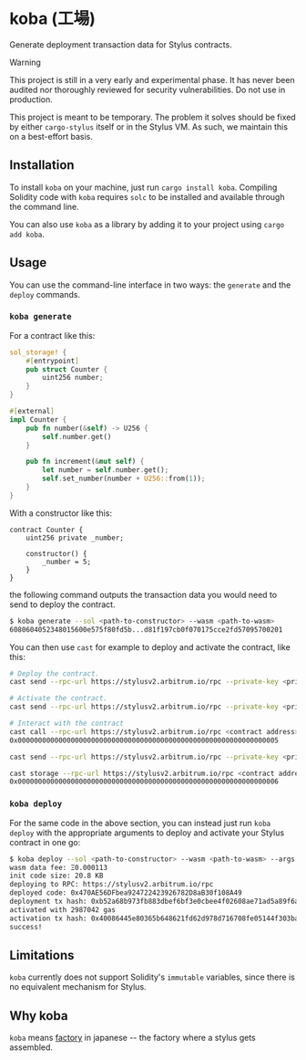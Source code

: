 # koba (工場)

Generate deployment transaction data for Stylus contracts.

> [!WARNING]
> This project is still in a very early and experimental phase. It has never
> been audited nor thoroughly reviewed for security vulnerabilities. Do not use
> in production.
>
> This project is meant to be temporary. The problem it solves should be fixed
> by either `cargo-stylus` itself or in the Stylus VM. As such, we maintain this
> on a best-effort basis.

## Installation

To install `koba` on your machine, just run `cargo install koba`. Compiling
Solidity code with `koba` requires `solc` to be installed and available through
the command line.

You can also use `koba` as a library by adding it to your project using
`cargo add koba`.

## Usage

You can use the command-line interface in two ways: the `generate` and the
`deploy` commands.

### `koba generate`

For a contract like this:

```rust
sol_storage! {
    #[entrypoint]
    pub struct Counter {
        uint256 number;
    }
}

#[external]
impl Counter {
    pub fn number(&self) -> U256 {
        self.number.get()
    }

    pub fn increment(&mut self) {
        let number = self.number.get();
        self.set_number(number + U256::from(1));
    }
}
```

With a constructor like this:

```solidity
contract Counter {
    uint256 private _number;

    constructor() {
        _number = 5;
    }
}
```

the following command outputs the transaction data you would need to send to
deploy the contract.

```sh
$ koba generate --sol <path-to-constructor> --wasm <path-to-wasm>
6080604052348015600e575f80fd5b...d81f197cb0f070175cce2fd57095700201
```

You can then use `cast` for example to deploy and activate the contract, like
this:

```sh
# Deploy the contract.
cast send --rpc-url https://stylusv2.arbitrum.io/rpc --private-key <private-key> --create <koba output>

# Activate the contract.
cast send --rpc-url https://stylusv2.arbitrum.io/rpc --private-key <private-key> --value "0.0001ether" 0x0000000000000000000000000000000000000071 "activateProgram(address)(uint16,uint256)" <contract address>

# Interact with the contract
cast call --rpc-url https://stylusv2.arbitrum.io/rpc <contract address> "number()"
0x0000000000000000000000000000000000000000000000000000000000000005

cast send --rpc-url https://stylusv2.arbitrum.io/rpc --private-key <private-key> <contract address> "increment()"

cast storage --rpc-url https://stylusv2.arbitrum.io/rpc <contract address> 0
0x0000000000000000000000000000000000000000000000000000000000000006
```

### `koba deploy`

For the same code in the above section, you can instead just run `koba deploy`
with the appropriate arguments to deploy and activate your Stylus contract in
one go:

```sh
$ koba deploy --sol <path-to-constructor> --wasm <path-to-wasm> --args <constructor-arguments> -e https://stylusv2.arbitrum.io/rpc --private-key <private-key>
wasm data fee: Ξ0.000113
init code size: 20.8 KB
deploying to RPC: https://stylusv2.arbitrum.io/rpc
deployed code: 0x470AE56DFbea924722423926782D8aB30f108A49
deployment tx hash: 0xb52a68b973fb883dbef6bf3e0cbee4f02608ae71ad5a89f6a2f0c9f094242a5b
activated with 2987042 gas
activation tx hash: 0x40086445e80365b648621fd62d978d716708fe05144f303baa620086eda854d1
success!
```

## Limitations

`koba` currently does not support Solidity's `immutable` variables, since there
is no equivalent mechanism for Stylus.

## Why koba

`koba` means [factory](https://jisho.org/search/%E5%B7%A5%E5%A0%B4) in japanese
-- the factory where a stylus gets assembled.
